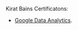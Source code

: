 Kirat Bains Certificatons:
- [Google Data Analytics](https://coursera.org/share/986cccaa4eb16791fbd5e4bbcfb6c317).